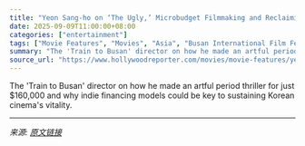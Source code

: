 ```yaml
---
title: "Yeon Sang-ho on ‘The Ugly,’ Microbudget Filmmaking and Reclaiming Creative Freedom in Korea’s Post-‘Squid Game’ Era"
date: 2025-09-09T11:00:00+08:00
categories: ["entertainment"]
tags: ["Movie Features", "Movies", "Asia", "Busan International Film Festival", "international", "Netflix", "Toronto International Film Festival 2025", "Train to Busan", "Yeon Sang-ho"]
summary: "The 'Train to Busan' director on how he made an artful period thriller for just $160,000 and why indie financing models could be key to sustaining Korean cinema's vitality."
source_url: "https://www.hollywoodreporter.com/movies/movie-features/yeon-sang-ho-the-ugly-korea-post-squid-game-1236365356/"
---
```


The 'Train to Busan' director on how he made an artful period thriller for just $160,000 and why indie financing models could be key to sustaining Korean cinema's vitality.

---

*来源: [原文链接](https://www.hollywoodreporter.com/movies/movie-features/yeon-sang-ho-the-ugly-korea-post-squid-game-1236365356/)*

